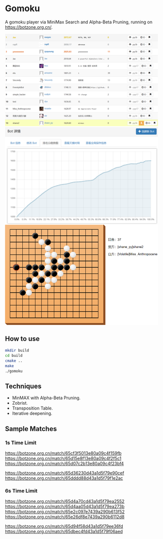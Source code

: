 # Gomoku
A gomoku player via MiniMax Search and Alpha-Beta Pruning, running on https://botzone.org.cn/.

[<img src="./images/rank.png" width="640" center/>](./images/rank.png)
[<img src="./images/rating.png" width="640" center/>](./images/rating.png)
[<img src="./images/game.png" width="640" center/>](./images/game.png)

## How to use
```bash
mkdir build
cd build
cmake ..
make
./gomoku
```

## Techniques
- MinMAX with Alpha-Beta Pruning.
- Zobrist.
- Transposition Table.
- Iterative deepening.

## Sample Matches
### 1s Time Limit
https://botzone.org.cn/match/65cf3f5013e80a09c4f159fb <br>
https://botzone.org.cn/match/65d15e8f13e80a09c4f2f5c1 <br>
https://botzone.org.cn/match/65d07c2b13e80a09c4f23bf4 <br>

https://botzone.org.cn/match/65d36230d43a1d5f79e90cef <br>
https://botzone.org.cn/match/65dddd88d43a1d5f79f1e2ac <br>

### 6s Time Limit
https://botzone.org.cn/match/65d4a70cd43a1d5f79ea2552 <br>
https://botzone.org.cn/match/65d4aa05d43a1d5f79ea273b <br>
https://botzone.org.cn/match/65e2c097e7439a290b613f52 <br>
https://botzone.org.cn/match/65e26df8e7439a290b6112d8 <br>

https://botzone.org.cn/match/65d94f58d43a1d5f79ee36fd <br>
https://botzone.org.cn/match/65dbec4fd43a1d5f79f06aed <br>


